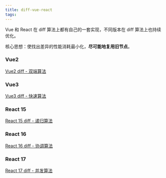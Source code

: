 ```yaml
---
title: diff-vue-react
tags:
---
```


Vue 和 React 在 diff 算法上都有自己的一套实现，不同版本在 diff 算法上也持续优化。

<!-- more -->

核心思想：使找出差异的性能消耗最小化，**尽可能地复用旧节点**。

### Vue2

[Vue2 diff - 双端算法](/2023/10/02/vue2-diff/)

### Vue3

[Vue3 diff - 快速算法](/2023/10/04/vue3-diff/)

### React 15

[React 15 diff - 递归算法](/2023/10/03/react15-diff/)

### React 16

[React 16 diff - 协调算法](/2023/10/05/react16-diff/)

### React 17

[React 17 diff - 并发算法](/2023/10/06/react17-diff/)
